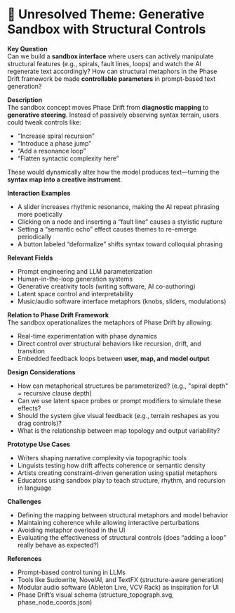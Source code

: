 # 🧪 Unresolved Theme: Generative Sandbox with Structural Controls

**Key Question**  
Can we build a **sandbox interface** where users can actively manipulate structural features (e.g., spirals, fault lines, loops) and watch the AI regenerate text accordingly? How can structural metaphors in the Phase Drift framework be made **controllable parameters** in prompt-based text generation?

**Description**  
The sandbox concept moves Phase Drift from **diagnostic mapping** to **generative steering**. Instead of passively observing syntax terrain, users could tweak controls like:
- “Increase spiral recursion”
- “Introduce a phase jump”
- “Add a resonance loop”
- “Flatten syntactic complexity here”

These would dynamically alter how the model produces text—turning the **syntax map into a creative instrument**.

**Interaction Examples**
- A slider increases rhythmic resonance, making the AI repeat phrasing more poetically
- Clicking on a node and inserting a “fault line” causes a stylistic rupture
- Setting a “semantic echo” effect causes themes to re-emerge periodically
- A button labeled “deformalize” shifts syntax toward colloquial phrasing

**Relevant Fields**
- Prompt engineering and LLM parameterization
- Human-in-the-loop generation systems
- Generative creativity tools (writing software, AI co-authoring)
- Latent space control and interpretability
- Music/audio software interface metaphors (knobs, sliders, modulations)

**Relation to Phase Drift Framework**  
The sandbox operationalizes the metaphors of Phase Drift by allowing:
- Real-time experimentation with phase dynamics
- Direct control over structural behaviors like recursion, drift, and transition
- Embedded feedback loops between **user, map, and model output**

**Design Considerations**
- How can metaphorical structures be parameterized? (e.g., "spiral depth" = recursive clause depth)
- Can we use latent space probes or prompt modifiers to simulate these effects?
- Should the system give visual feedback (e.g., terrain reshapes as you drag controls)?
- What is the relationship between map topology and output variability?

**Prototype Use Cases**
- Writers shaping narrative complexity via topographic tools
- Linguists testing how drift affects coherence or semantic density
- Artists creating constraint-driven generation using spatial metaphors
- Educators using sandbox play to teach structure, rhythm, and recursion in language

**Challenges**
- Defining the mapping between structural metaphors and model behavior
- Maintaining coherence while allowing interactive perturbations
- Avoiding metaphor overload in the UI
- Evaluating the effectiveness of structural controls (does “adding a loop” really behave as expected?)

**References**
- Prompt-based control tuning in LLMs
- Tools like Sudowrite, NovelAI, and TextFX (structure-aware generation)
- Modular audio software (Ableton Live, VCV Rack) as inspiration for UI
- Phase Drift’s visual schema (structure_topograph.svg, phase_node_coords.json)
